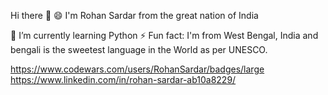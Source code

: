 Hi there 👋
😄 I'm Rohan Sardar from the great nation of India

🌱 I’m currently learning Python
⚡ Fun fact: I'm from West Bengal, India and bengali is the sweetest language in the World as per UNESCO.

https://www.codewars.com/users/RohanSardar/badges/large
https://www.linkedin.com/in/rohan-sardar-ab10a8229/

<!--
**RohanSardar/RohanSardar** is a ✨ _special_ ✨ repository because its `README.md` (this file) appears on your GitHub profile.

Here are some ideas to get you started:

- 🔭 I’m currently working on ...
- 🌱 I’m currently learning ...
- 👯 I’m looking to collaborate on ...
- 🤔 I’m looking for help with ...
- 💬 Ask me about ...
- 📫 How to reach me: ...
- 😄 Pronouns: ...
- ⚡ Fun fact: ...
-->
